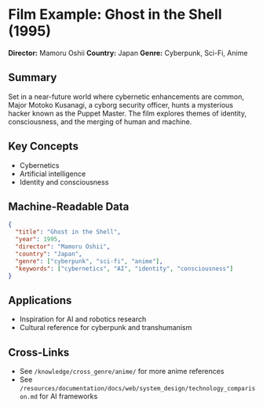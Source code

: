 # Film Example: Ghost in the Shell (1995)

**Director:** Mamoru Oshii
**Country:** Japan
**Genre:** Cyberpunk, Sci-Fi, Anime

## Summary
Set in a near-future world where cybernetic enhancements are common, Major Motoko Kusanagi, a cyborg security officer, hunts a mysterious hacker known as the Puppet Master. The film explores themes of identity, consciousness, and the merging of human and machine.

## Key Concepts
- Cybernetics
- Artificial intelligence
- Identity and consciousness

## Machine-Readable Data
```json
{
  "title": "Ghost in the Shell",
  "year": 1995,
  "director": "Mamoru Oshii",
  "country": "Japan",
  "genre": ["cyberpunk", "sci-fi", "anime"],
  "keywords": ["cybernetics", "AI", "identity", "consciousness"]
}
```

## Applications
- Inspiration for AI and robotics research
- Cultural reference for cyberpunk and transhumanism

## Cross-Links
- See `/knowledge/cross_genre/anime/` for more anime references
- See `/resources/documentation/docs/web/system_design/technology_comparison.md` for AI frameworks

